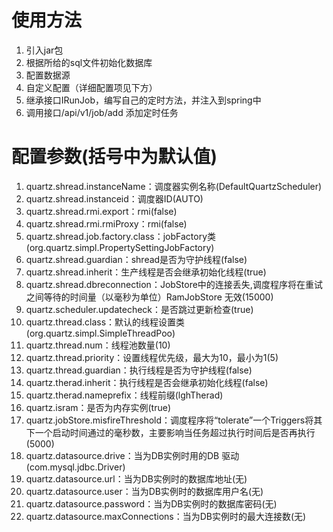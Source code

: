 # 使用方法
1. 引入jar包
2. 根据所给的sql文件初始化数据库
3. 配置数据源
3. 自定义配置（详细配置项见下方）
4. 继承接口IRunJob，编写自己的定时方法，并注入到spring中
5. 调用接口/api/v1/job/add 添加定时任务
# 配置参数(括号中为默认值)
1. quartz.shread.instanceName：调度器实例名称(DefaultQuartzScheduler)
2. quartz.shread.instanceid：调度器ID(AUTO)
3. quartz.shread.rmi.export：rmi(false)
4. quartz.shread.rmi.rmiProxy：rmi(false)
5. quartz.shread.job.factory.class：jobFactory类(org.quartz.simpl.PropertySettingJobFactory)
6. quartz.shread.guardian：shread是否为守护线程(false)
7. quartz.shread.inherit：生产线程是否会继承初始化线程(true)
8. quartz.shread.dbreconnection：JobStore中的连接丢失,调度程序将在重试之间等待的时间量（以毫秒为单位）RamJobStore 无效(15000)
9. quartz.scheduler.updatecheck：是否跳过更新检查(true)
10. quartz.thread.class：默认的线程设置类(org.quartz.simpl.SimpleThreadPoo)
11. quartz.thread.num：线程池数量(10)
12. quartz.thread.priority：设置线程优先级，最大为10，最小为1(5)
13. quartz.thread.guardian：执行线程是否为守护线程(false)
14. quartz.therad.inherit：执行线程是否会继承初始化线程(false)
15. quartz.therad.nameprefix：线程前缀(lghTherad)
16. quartz.isram：是否为内存实例(true)
17. quartz.jobStore.misfireThreshold：调度程序将“tolerate”一个Triggers将其下一个启动时间通过的毫秒数，主要影响当任务超过执行时间后是否再执行(5000)
18. quartz.datasource.drive：当为DB实例时用的DB 驱动(com.mysql.jdbc.Driver)
19. quartz.datasource.url：当为DB实例时的数据库地址(无)
20. quartz.datasource.user：当为DB实例时的数据库用户名(无)
21. quartz.datasource.password：当为DB实例时的数据库密码(无)
22. quartz.datasource.maxConnections：当为DB实例时的最大连接数(无)
